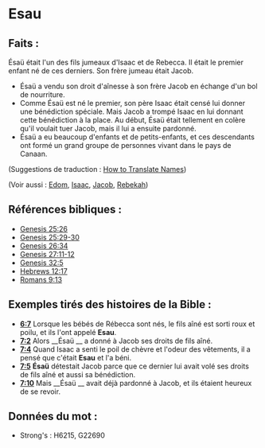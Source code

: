 # Esau

## Faits :

Ésaü était l'un des fils jumeaux d'Isaac et de Rebecca. Il était le premier enfant né de ces derniers. Son frère jumeau était Jacob.

* Ésaü a vendu son droit d'aînesse à son frère Jacob en échange d'un bol de nourriture.
* Comme Ésaü est né le premier, son père Isaac était censé lui donner une bénédiction spéciale. Mais Jacob a trompé Isaac en lui donnant cette bénédiction à la place. Au début, Ésaü était tellement en colère qu'il voulait tuer Jacob, mais il lui a ensuite pardonné.
* Ésaü a eu beaucoup d'enfants et de petits-enfants, et ces descendants ont formé un grand groupe de personnes vivant dans le pays de Canaan.

(Suggestions de traduction : [How to Translate Names](rc://en/ta/man/translate/translate-names))

(Voir aussi : [Edom](../names/edom.md), [Isaac](../names/isaac.md), [Jacob](../names/jacob.md), [Rebekah](../names/rebekah.md))

## Références bibliques :

* [Genesis 25:26](rc://en/tn/help/gen/25/26)
* [Genesis 25:29-30](rc://en/tn/help/gen/25/29)
* [Genesis 26:34](rc://en/tn/help/gen/26/34)
* [Genesis 27:11-12](rc://en/tn/help/gen/27/11)
* [Genesis 32:5](rc://en/tn/help/gen/32/05)
* [Hebrews 12:17](rc://en/tn/help/heb/12/17)
* [Romans 9:13](rc://en/tn/help/rom/09/13)

## Exemples tirés des histoires de la Bible :

* __[6:7](rc://en/tn/help/obs/06/07)__ Lorsque les bébés de Rébecca sont nés, le fils aîné est sorti roux et poilu, et ils l'ont appelé __Esau__.
* __[7:2](rc://en/tn/help/obs/07/02)__ Alors __Ésaü __ a donné à Jacob ses droits de fils aîné.
* __[7:4](rc://en/tn/help/obs/07/04)__ Quand Isaac a senti le poil de chèvre et l'odeur des vêtements, il a pensé que c'était __Esau__ et l'a béni.
* __[7:5](rc://en/tn/help/obs/07/05)__ __Ésaü__ détestait Jacob parce que ce dernier lui avait volé ses droits de fils aîné et aussi sa bénédiction.
* __[7:10](rc://en/tn/help/obs/07/10)__ Mais __Ésaü __ avait déjà pardonné à Jacob, et ils étaient heureux de se revoir.

## Données du mot :

* Strong's : H6215, G22690
